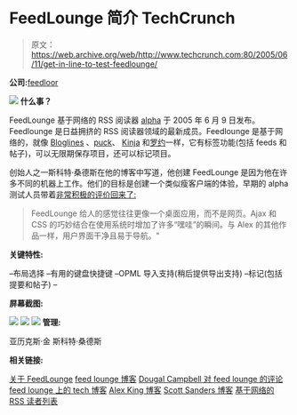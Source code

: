 # FeedLounge 简介 TechCrunch

> 原文：<https://web.archive.org/web/http://www.techcrunch.com:80/2005/06/11/get-in-line-to-test-feedlounge/>

**公司:**[feedloor](https://web.archive.org/web/20221021113104/http://www.feedlounge.com/)

![](img/323a889ff2f317f1036706e89a987aff.png)
 **什么事？**

FeedLounge 基于网络的 RSS 阅读器 [alpha](https://web.archive.org/web/20221021113104/http://feedlounge.com/blog/2005/06/09/alpha/) 于 2005 年 6 月 9 日发布。Feedlounge 是日益拥挤的 RSS 阅读器领域的最新成员。Feedlounge 是基于网络的，就像 [Bloglines](https://web.archive.org/web/20221021113104/http://www.bloglines.com/) 、[puck](https://web.archive.org/web/20221021113104/http://www.pluck.com/)、 [Kinja](https://web.archive.org/web/20221021113104/http://kinja.com/) 和[罗约](https://web.archive.org/web/20221021113104/http://www.rojo.com/)一样，它有标签功能(包括 feeds 和帖子)，可以无限期保存项目，还可以标记项目。

创始人之一斯科特·桑德斯在他的博客中写道，他创建 FeedLounge 是因为他在许多不同的机器上工作。他们的目标是创建一个类似瘦客户端的体验，早期的 alpha 测试人员带着[非常积极的评价回来了:](https://web.archive.org/web/20221021113104/http://dougal.gunters.org/blog/2005/06/10/feedlounge)

> FeedLounge 给人的感觉往往更像一个桌面应用，而不是网页。Ajax 和 CSS 的巧妙结合在使用系统时增加了许多“嘿哇”的瞬间。与 Alex 的其他作品一样，用户界面干净且易于导航。"

**关键特性:**

–布局选择
–有用的键盘快捷键
–OPML 导入支持(稍后提供导出支持)
–标记(包括提要和帖子)
–

**屏幕截图:**

![](img/c69e358c5a84ce4380fa10f114c6ad5a.png)
![](img/82315146867ca08e54cfa2a7d022d879.png)
![](img/80233bf15c1fecf4ccc876c8e07d7931.png)
 **管理:**

亚历克斯·金
斯科特·桑德斯

**相关链接:**

[关于 FeedLounge](https://web.archive.org/web/20221021113104/http://feedlounge.com/about/)
[feed lounge 博客](https://web.archive.org/web/20221021113104/http://feedlounge.com/blog/)
[Dougal Campbell 对 feed lounge 的评论](https://web.archive.org/web/20221021113104/http://dougal.gunters.org/blog/2005/06/10/feedlounge)
[feed lounge 上的 tech 博客](https://web.archive.org/web/20221021113104/http://blogs.chron.com/techblog/archives/2005/06/new_web-based_r.html)
[Alex King 博客](https://web.archive.org/web/20221021113104/http://www.alexking.org/blog/2005/06/09/feedlounge/)
[Scott Sanders 博客](https://web.archive.org/web/20221021113104/http://dotnot.org/blog/archives/2005/06/09/feedlounge-alpha-announced/)
[基于网络的 RSS 读者列表](https://web.archive.org/web/20221021113104/http://allrss.com/rssreaderswebbased.html)
